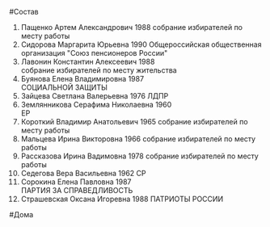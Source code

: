 #Состав
1. Пащенко Артем Александрович 1988 
    собрание избирателей по месту работы
2. Сидорова Маргарита Юрьевна 1990 
    Общероссийская общественная организация "Союз пенсионеров России"
3. Лавонин Константин Алексеевич 1988   
    собрание избирателей по месту жительства
4. Буянова Елена Владимировна 1987  
    СОЦИАЛЬНОЙ ЗАЩИТЫ
5. Зайцева Светлана Валерьевна 1976 
    ЛДПР  
6. Землянникова Серафима Николаевна 1960  
    ЕР  
7. Короткий Владимир Анатольевич 1965 
    собрание избирателей по месту работы  
8. Мальцева Ирина Викторовна 1966 
    собрание избирателей по месту работы  
9. Рассказова Ирина Вадимовна 1978 
    собрание избирателей по месту работы  
10. Седегова Вера Васильевна 1962 
    СР  
11. Сорокина Елена Павловна 1987   
    ПАРТИЯ ЗА СПРАВЕДЛИВОСТЬ    
12. Страшевская Оксана Игоревна 1988 
    ПАТРИОТЫ РОССИИ  

#Дома  